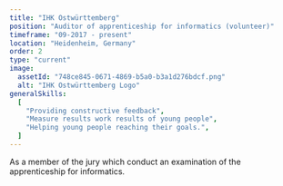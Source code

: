```yaml
---
title: "IHK Ostwürttemberg"
position: "Auditor of apprenticeship for informatics (volunteer)"
timeframe: "09-2017 - present"
location: "Heidenheim, Germany"
order: 2
type: "current"
image:
  assetId: "748ce845-0671-4869-b5a0-b3a1d276bdcf.png"
  alt: "IHK Ostwürttemberg Logo"
generalSkills:
  [
    "Providing constructive feedback",
    "Measure results work results of young people",
    "Helping young people reaching their goals.",
  ]
---
```


As a member of the jury which conduct an examination of the apprenticeship for informatics.
